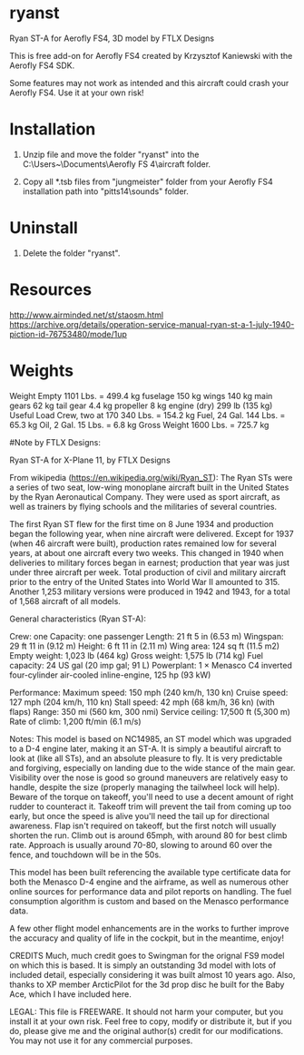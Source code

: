 # ryanst
Ryan ST-A for Aerofly FS4, 3D model by FTLX Designs

This is free add-on for Aerofly FS4 created by Krzysztof Kaniewski with the Aerofly FS4 SDK.

Some features may not work as intended and this aircraft could crash your Aerofly FS4. 
Use it at your own risk!

# Installation

1. Unzip file and move the folder "ryanst" into the C:\Users\~\Documents\Aerofly FS 4\aircraft folder.

2. Copy all *.tsb files from "jungmeister" folder from your Aerofly FS4 installation path into "pitts14\sounds\" folder.

# Uninstall

1. Delete the folder "ryanst".

# Resources

 http://www.airminded.net/st/staosm.html
 https://archive.org/details/operation-service-manual-ryan-st-a-1-july-1940-piction-id-76753480/mode/1up

# Weights
  Weight Empty            1101 Lbs. = 499.4 kg
    fuselage					150 kg
	wings						140 kg
	main gears					62	kg
	tail gear					4.4 kg
	propeller					8 kg
	engine (dry)		  299 lb (135 kg)
  Useful Load
    Crew, two at 170      340 Lbs. = 154.2 kg
    Fuel, 24 Gal.         144 Lbs. = 65.3 kg
    Oil, 2 Gal.           15 Lbs. = 6.8 kg
  Gross Weight            1600 Lbs. = 725.7 kg


#Note by FTLX Designs:

Ryan ST-A for X-Plane 11, by FTLX Designs

From wikipedia (https://en.wikipedia.org/wiki/Ryan_ST):
The Ryan STs were a series of two seat, low-wing monoplane aircraft built in the United States by the Ryan Aeronautical Company. They were used as sport aircraft, as well as trainers by flying schools and the militaries of several countries.

The first Ryan ST flew for the first time on 8 June 1934 and production began the following year, when nine aircraft were delivered. Except for 1937 (when 46 aircraft were built), production rates remained low for several years, at about one aircraft every two weeks. This changed in 1940 when deliveries to military forces began in earnest; production that year was just under three aircraft per week. Total production of civil and military aircraft prior to the entry of the United States into World War II amounted to 315. Another 1,253 military versions were produced in 1942 and 1943, for a total of 1,568 aircraft of all models.

General characteristics (Ryan ST-A):

Crew: one
Capacity: one passenger
Length: 21 ft 5 in (6.53 m)
Wingspan: 29 ft 11 in (9.12 m)
Height: 6 ft 11 in (2.11 m)
Wing area: 124 sq ft (11.5 m2)
Empty weight: 1,023 lb (464 kg)
Gross weight: 1,575 lb (714 kg)
Fuel capacity: 24 US gal (20 imp gal; 91 L)
Powerplant: 1 × Menasco C4 inverted four-cylinder air-cooled inline-engine, 125 hp (93 kW)

Performance:
Maximum speed: 150 mph (240 km/h, 130 kn)
Cruise speed: 127 mph (204 km/h, 110 kn)
Stall speed: 42 mph (68 km/h, 36 kn) (with flaps)
Range: 350 mi (560 km, 300 nmi)
Service ceiling: 17,500 ft (5,300 m)
Rate of climb: 1,200 ft/min (6.1 m/s)

Notes:
This model is based on NC14985, an ST model which was upgraded to a D-4 engine later, making it an ST-A. It is simply a beautiful aircraft to look at (like all STs), and an absolute pleasure to fly.  It is very predictable and forgiving, especially on landing due to the wide stance of the main gear.  Visibility over the nose is good so ground maneuvers are relatively easy to handle, despite the size (properly managing the tailwheel lock will help).  Beware of the torque on takeoff, you'll need to use a decent amount of right rudder to counteract it.  Takeoff trim will prevent the tail from coming up too early, but once the speed is alive you'll need the tail up for directional awareness.  Flap isn't required on takeoff, but the first notch will usually shorten the run.  Climb out is around 65mph, with around 80 for best climb rate.  Approach is usually around 70-80, slowing to around 60 over the fence, and touchdown will be in the 50s.

This model has been built referencing the available type certificate data for both the Menasco D-4 engine and the airframe, as well as numerous other online sources for performance data and pilot reports on handling.  The fuel consumption algorithm is custom and based on the Menasco performance data.

A few other flight model enhancements are in the works to further improve the accuracy and quality of life in the cockpit, but in the meantime, enjoy!

CREDITS
Much, much credit goes to Swingman for the orignal FS9 model on which this is based.  It is simply an outstanding 3d model with lots of included detail, especially considering it was built almost 10 years ago.  Also, thanks to XP member ArcticPilot for the 3d prop disc he built for the Baby Ace, which I have included here.

LEGAL:
This file is FREEWARE. It should not harm your computer, but you install it at your own risk. Feel free to copy, modify or distribute it, but if you do, please give me and the original author(s) credit for our modifications. You may not use it for any commercial purposes.